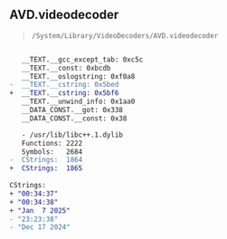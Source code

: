 ## AVD.videodecoder

> `/System/Library/VideoDecoders/AVD.videodecoder`

```diff

   __TEXT.__gcc_except_tab: 0xc5c
   __TEXT.__const: 0xbcdb
   __TEXT.__oslogstring: 0xf0a8
-  __TEXT.__cstring: 0x5bed
+  __TEXT.__cstring: 0x5bf6
   __TEXT.__unwind_info: 0x1aa0
   __DATA_CONST.__got: 0x338
   __DATA_CONST.__const: 0x38

   - /usr/lib/libc++.1.dylib
   Functions: 2222
   Symbols:   2684
-  CStrings:  1864
+  CStrings:  1865
 
CStrings:
+ "00:34:37"
+ "00:34:38"
+ "Jan  7 2025"
- "23:23:38"
- "Dec 17 2024"

```
